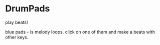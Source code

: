 # DrumPads
play beats!

blue pads - is melody loops. click on one of them and make a beats with other keys.
